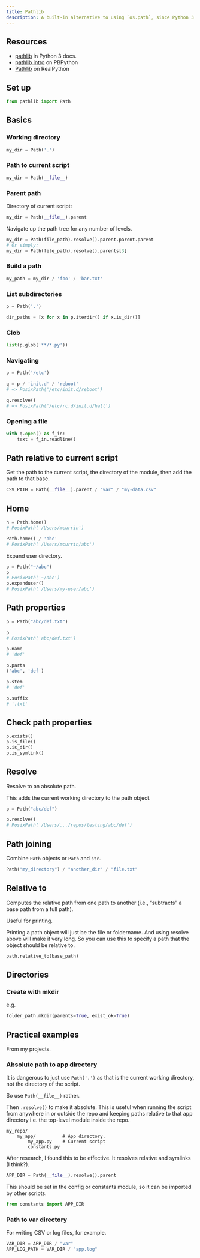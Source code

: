 ```yaml
---
title: Pathlib
description: A built-in alternative to using `os.path`, since Python 3.4
---
```



## Resources

- [pathlib](https://docs.python.org/3/library/pathlib.html) in Python 3 docs.
- [pathlib intro](https://pbpython.com/pathlib-intro.html) on PBPython
- [Pathlib](https://realpython.com/python-pathlib/) on RealPython


## Set up

```python
from pathlib import Path
```

## Basics

### Working directory

```python
my_dir = Path('.')
```

### Path to current script

```python
my_dir = Path(__file__)
```

### Parent path

Directory of current script:

```python
my_dir = Path(__file__).parent
```

Navigate up the path tree for any number of levels.

```python
my_dir = Path(file_path).resolve().parent.parent.parent
# Or simply:
my_dir = Path(file_path).resolve().parents[3]
```

### Build a path

```python
my_path = my_dir / 'foo' / 'bar.txt'
```

### List subdirectories

```python
p = Path('.')

dir_paths = [x for x in p.iterdir() if x.is_dir()]
```

### Glob

```python
list(p.glob('**/*.py'))
```

### Navigating

```python
p = Path('/etc')

q = p / 'init.d' / 'reboot'
# => PosixPath('/etc/init.d/reboot')

q.resolve()
# => PosixPath('/etc/rc.d/init.d/halt')
```

### Opening a file

```python
with q.open() as f_in:
    text = f_in.readline()
```

## Path relative to current script

Get the path to the current script, the directory of the module, then add the path to that base.

```python
CSV_PATH = Path(__file__).parent / "var" / "my-data.csv"
```


## Home

```python
h = Path.home()
# PosixPath('/Users/mcurrin')
```

```python
Path.home() / 'abc'
# PosixPath('/Users/mcurrin/abc')
```

Expand user directory.

```python
p = Path("~/abc")
p
# PosixPath('~/abc')
p.expanduser()
# PosixPath('/Users/my-user/abc')
```

## Path properties

```python
p = Path("abc/def.txt")

p
# PosixPath('abc/def.txt')

p.name
# 'def'

p.parts
('abc', 'def')

p.stem
# 'def'

p.suffix
# '.txt'
```


## Check path properties

```python
p.exists()
p.is_file()
p.is_dir()
p.is_symlink()
```


## Resolve

Resolve to an absolute path.

This adds the current working directory to the path object.

```python
p = Path("abc/def")

p.resolve()
# PosixPath('/Users/.../repos/testing/abc/def')
```

## Path joining

Combine `Path` objects or `Path` and `str`.

```python
Path("my_directory") / "another_dir" / "file.txt"
```

## Relative to

Computes the relative path from one path to another (i.e., “subtracts” a base path from a full path).

Useful for printing.

Printing a path object will just be the file or foldername. And using resolve above will make it very long. So you can use this to specify a path that the object should be relative to.

```python
path.relative_to(base_path)
```

## Directories

### Create with mkdir

e.g.

```python
folder_path.mkdir(parents=True, exist_ok=True)
```


## Practical examples

From my projects.

### Absolute path to app directory

It is dangerous to just use `Path('.')` as that is the current working directory, not the directory of the script.

So use `Path(__file__)` rather.

Then `.resolve()` to make it absolute. This is useful when running the script from anywhere in or outside the repo and keeping paths relative to that app directory i.e. the top-level module inside the repo.

```
my_repo/
    my_app/          # App directory.
        my_app.py    # Current script
        constants.py
```

After research, I found this to be effective. It resolves relative and symlinks (I think?).

```python
APP_DIR = Path(__file__).resolve().parent
```

This should be set in the config or constants module, so it can be imported by other scripts.

```python
from constants import APP_DIR
```

### Path to var directory

For writing CSV or log files, for example.

```python
VAR_DIR = APP_DIR / "var"
APP_LOG_PATH = VAR_DIR / "app.log"
```
